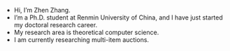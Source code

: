 - Hi, I’m Zhen Zhang.
- I’m a Ph.D. student at Renmin University of China, and I have just started my doctoral research career.
- My research area is theoretical computer science.
- I am currently researching multi-item auctions.

<!---
zhangzhen2023/zhangzhen2023 is a ✨ special ✨ repository because its `README.md` (this file) appears on your GitHub profile.
You can click the Preview link to take a look at your changes.
--->
